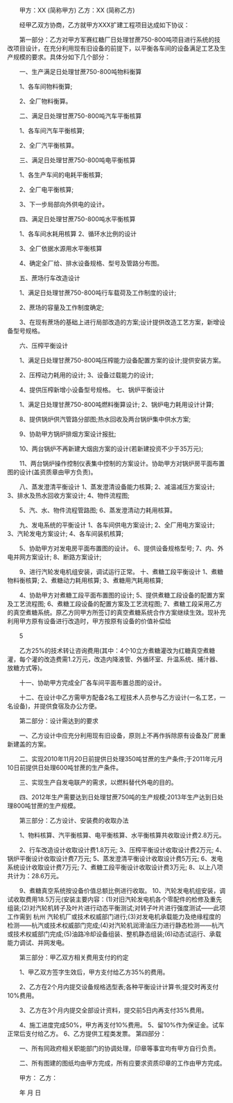 
 


　　甲方：XX (简称甲方) 乙方：XX (简称乙方)


　　经甲乙双方协商，乙方就甲方XXX扩建工程项目达成如下协议：


　　第一部分：乙方对甲方军赛红糖厂日处理甘蔗750-800吨项目进行系统的技改项目设计，在充分利用现有旧设备的前提下，以平衡各车间的设备满足工艺及生产规模的要求。具体分如下几个部分：


　　一、生产满足日处理甘蔗750-800吨物料衡算


　　1、各车间物料衡算;


　　2、全厂物料衡算。


　　二、满足日处理甘蔗750-800吨汽车平衡核算


　　1、各车间汽车平衡核算;


　　2、全厂汽平衡核算。


　　三、满足日处理甘蔗750-800吨电平衡核算


　　1、各生产车间的电耗平衡核算;


　　2、全厂电平衡核算;


　　3、下一步局部向外供电的设计。


　　四、满足日处理甘蔗750-800吨水平衡核算


　　1、各车间水耗用核算 2、循环水比例的设计


　　3、全厂依据水源用水平衡核算


　　4、确定全厂给、排水设备规格、型号及管路分布图。


　　五、蔗场行车改造设计


　　1、满足日处理甘蔗750-800吨行车载荷及工作制度的设计;


　　2、蔗场的容量及工作制度确定;


　　3、在现有蔗场的基础上进行局部改造的方案;设计提供改造工艺方案，新增设备型号规格。


　　六、压榨平衡设计


　　1、满足日处理甘蔗750-800吨压榨能力设备配置方案的设计;提供安装方案。


　　2、压榨动力耗用的设计; 3、设备过载能力的设计;


　　4、提供压榨新增小设备型号规格。 七、锅炉平衡设计


　　1、满足日处理甘蔗750-800吨燃料衡算设计; 2、锅炉电力耗用设计计算;


　　8、提供锅炉供汽管路分部图;热水回收及两台锅炉集中供水方案;


　　9、协助甲方锅炉排烟方案设计报批;


　　10、两台锅炉不再新建大烟囱方案的设计(若新建投资不少于35万元);


　　11、两台锅炉操作控制仪表集中控制的方案设计。协助甲方对锅炉房平面布置图的设计(盖资质章由甲方负责)。


　　八、蒸发澄清平衡设计 1、蒸发澄清设备能力核算; 2、减温减压方案设计; 3、排水及热水回收方案设计; 4、物件流程图;


　　5、汽、水、物件流程管路图; 6、蒸发澄清动力耗用核算。


　　九、发电系统的平衡设计 1、各车间供电方案设计; 2、全厂用电方案设计; 3、汽轮发电方案设计; 4、各车间装机核算;


　　5、协助甲方对发电房平面布置图的设计。 6、提供设备规格型号; 7、内、外电并网方案设计; 8、断路方案设计;


　　9、进行汽轮发电机组安装，调试运行正常。 十、煮糖工段平衡设计 1、煮糖物料衡核算; 2、煮糖动力耗用核算; 3、煮糖用汽耗用核算;


　　4、协助甲方对煮糖工段平面布置图的设计; 5、提供煮糖工段设备的配置方案及工艺流程图; 6、煮糖工段设备的配置方案及工艺流程图; 7、煮糖工段采用乙方的真空煮糖系统。原乙方同甲方所签订的真空煮糖系统合作方案继续生效。现补充利用甲方原有设备进行改造时，甲方按原有设备的价值补偿给


　　5


　　乙方25%的技术转让咨询费用(其中：4个10立方煮糖灌改为红糖真空煮糖灌，每个灌的改造费需1.2万元，改造内降液管、外循环室、升温系统、捕汁器、放糖方式等)。


　　十一、协助甲方完成全厂各车间平面布置总图的设计。


　　十二、在设计中乙方需甲方配备2名工程技术人员参与乙方设计(一名工艺，一名设备)，并提供食宿及办公方便。


　　第二部分：设计需达到的要求


　　一、乙方设计中应充分利用现有旧设备，原则上不再作拆除原有设备及厂房重新建盖的方案。


　　二、实现2010年11月20日前提供日处理350吨甘蔗的生产条件;于2011年元月10日前提供日处理600吨甘蔗的生产条件。


　　三、实现生产自发电联产的需求，以燃料替代外电的目的。


　　四、2012年生产需要达到日处理甘蔗750吨的生产规模;2013年生产达到日处理800吨甘蔗的生产规模。


　　第三部分：乙方设计、安装费的收取办法


　　1、物料核算、汽平衡核算、电平衡核算、水平衡核算共收取设计费2.8万元。


　　2、行车改造设计收取设计费1.8万元; 3、压榨平衡设计收取设计费2万元; 4、锅炉平衡设计收取设计费7万元; 5、蒸发澄清平衡设计收取设计费5万元; 6、发电系统设计收取设计费7万元; 7、煮糖工段平衡设计收取设计费3万元; 8、以上八项共计为：28.6万元。


　　9、煮糖真空系统按设备价值总额比例进行收取。 10、汽轮发电机组安装，调试收取费用18.5万元(安装主要内容：(1)对旧汽轮发电机各个零配件的检修及重先组装;(2)对汽轮机转子及叶片进行动态平衡测试;对转子叶片进行强度测试——此项工作需到
杭州
汽轮机厂或技术权威部门进行;(3)对发电机承载能力及绝缘程度的检测——杭汽或技术权威部门完成;(4)对汽轮机润滑油压力进行静态检测——杭汽或技术权威部门完成;(5)油路冷却设备组装、整机静态组装;(6)动态试运行、承载能力调试、并网发电。


　　第三部分：甲乙双方相关费用支付的约定


　　1、甲乙双方签字生效后，甲方支付给乙方35%的费用。


　　2、乙方在2个月内提交设备规格选型表;各种平衡设计计算书;提交时再支付10%费用。


　　3、乙方在3个月内提交全部设计资料，提交前5日内再支付35%费用。


　　4、施工进度完成50%，甲方再支付10%费用。 5、留10%作为保证金。试车正常后支付给乙方。 6、乙方提供工程类发票。 第四部分：


　　一、所有同政府相关职能部门的协调处理，印章等事宜均有甲方自行负责。


　　二、所有图建的图纸均由甲方完成，所有应要求资质印章的工作由甲方完成。


　　甲方： 乙方：


　　年 月 日




 


 

 
 
 
 
 
  


  
 

  


  


  
 
 
 
 

